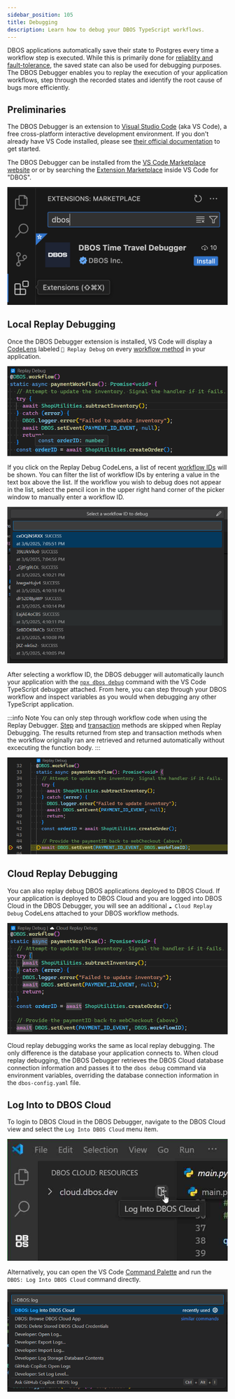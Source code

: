 ```yaml
---
sidebar_position: 105
title: Debugging
description: Learn how to debug your DBOS TypeScript workflows.
---
```


DBOS applications automatically save their state to Postgres every time a workflow step is executed.
While this is primarily done for [reliablity and fault-tolerance](../../why-dbos.md), the saved state can also be used for debugging purposes.
The DBOS Debugger enables you to replay the execution of your application workflows, step through the recorded states and identify the root cause of bugs more efficiently. 

## Preliminaries

The DBOS Debugger is an extension to [Visual Studio Code](https://code.visualstudio.com/) (aka VS Code), a free cross-platform interactive development environment.
If you don't already have VS Code installed, please see [their official documentation](https://code.visualstudio.com/docs/setup/setup-overview) to get started.

The DBOS Debugger can be installed from the [VS Code Marketplace website](https://marketplace.visualstudio.com/items?itemName=dbos-inc.dbos-ttdbg)
or or by searching the [Extension Marketplace](https://code.visualstudio.com/docs/editor/extension-marketplace) inside VS Code for "DBOS".

![Installing the DBOS Time Travel Extension Screenshot](../../assets/ttdbg-ext-install.png)

## Local Replay Debugging

Once the DBOS Debugger extension is installed, VS Code will display a [CodeLens](https://code.visualstudio.com/blogs/2017/02/12/code-lens-roundup)
labeled `🔁 Replay Debug` on every [workflow method](./workflow-tutorial.md) in your application.

![Local Replay Debugging Code Lens](./assets/ttdbg-local-replay.png)

If you click on the Replay Debug CodeLens, a list of recent [workflow IDs](./workflow-tutorial#workflow-ids) will be shown.
You can filter the list of workflow IDs by entering a value in the text box above the list.
If the workflow you wish to debug does not appear in the list, select the pencil icon in the upper right hand corner of the picker window to manually enter a workflow ID. 

![Workflow ID picker](./assets/ttdb-wfid-picker.png)

After selecting a workflow ID, the DBOS debugger will automatically launch your application with the [`npx dbos debug`](../reference/tools/cli.md#npx-dbos-debug)
command with the VS Code TypeScript debugger attached. 
From here, you can step through your DBOS workflow and inspect variables as you would when debugging any other TypeScript application.

:::info Note
You can only step through workflow code when using the Replay Debugger.
[Step](./step-tutorial.md) and [transaction](./transaction-tutorial.md) methods are skipped when Replay Debugging.
The results returned from step and transaction methods when the workflow originally ran are retrieved and returned automatically without excecuting the function body.
:::

![TypeScript debugger at breakpoint](./assets/ttdb-debug-breakpoint.png)

## Cloud Replay Debugging

You can also replay debug DBOS applications deployed to DBOS Cloud.
If your application is deployed to DBOS Cloud and you are logged into DBOS Cloud in the DBOS Debugger, you will see an additional 
`☁️ Cloud Replay Debug` CodeLens attached to your DBOS workflow methods.

![Cloud Replay Debugging Code Lens](./assets/ttdbg-cloud-replay.png)

Cloud replay debugging works the same as local replay debugging. 
The only difference is the database your application connects to.
When cloud replay debugging, the DBOS Debugger retrieves the DBOS Cloud database connection information
and passes it to the `dbos debug` command via environment variables, 
overriding the database connection information in the `dbos-config.yaml` file.

## Log Into to DBOS Cloud

To login to DBOS Cloud in the DBOS Debugger, navigate to the DBOS Cloud view and select the `Log Into DBOS Cloud` menu item.

![Log Into DBOS Cloud](../../assets/ttdbg-login-cloud.png)

Alternatively, you can open the VS Code [Command Palette](https://code.visualstudio.com/docs/getstarted/userinterface#_command-palette) 
and run the `DBOS: Log Into DBOS Cloud` command directly.

![Log Into DBOS Cloud Command Palette](../../assets/ttdbg-login-cmd-palette.png)